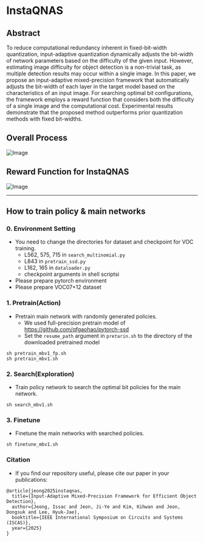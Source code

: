 # InstaQNAS

## Abstract
To reduce computational redundancy inherent in fixed-bit-width quantization, input-adaptive quantization dynamically adjusts the bit-width of network parameters based on the difficulty of the given input. However, estimating image difficulty for object detection is a non-trivial task, as multiple detection results may occur within a single image. In this paper, we propose an input-adaptive mixed-precision framework that automatically adjusts the bit-width of each layer in the target model based on the characteristics of an input image. For searching optimal bit configurations, the framework employs a reward function that considers both the difficulty of a single image and the computational cost. Experimental results demonstrate that the proposed method outperforms prior quantization methods with fixed bit-widths.

## Overall Process
![Image](https://github.com/user-attachments/assets/56b23748-5aec-49c1-8564-7bbef1224635)

## Reward Function for InstaQNAS
![Image](https://github.com/user-attachments/assets/f0c6a076-edc5-4fbe-9992-fa33603e78a0)
- - -

## How to train policy & main networks

### 0. Environment Setting
* You need to change the directories for dataset and checkpoint for VOC training.
    * L562, 575, 715 in `search_multinomial.py`
    * L843 in `pretrain_ssd.py`
    * L162, 165 in `dataloader.py`
    * checkpoint arguments in shell scriptsi
* Please prepare pytorch environment
* Please prepare VOC07+12 dataset

### 1. Pretrain(Action)
* Pretrain main network with randomly generated policies.
    * We used full-precision pretrain model of https://github.com/qfgaohao/pytorch-ssd
    * Set the `resume_path` argument in `pretarin.sh` to the directory of the downloaded pretrained model
```shell
sh pretrain_mbv1_fp.sh   
sh pretrain_mbv1.sh
``` 
### 2. Search(Exploration)
* Train policy network to search the optimal bit policies for the main network.
```shell
sh search_mbv1.sh
```
### 3. Finetune
* Finetune the main networks with searched policies.
```shell
sh finetune_mbv1.sh
```

### Citation
* If you find our repository useful, please cite our paper in your publications:
```shell
@article{jeong2025instaqnas,
  title={Input-Adaptive Mixed-Precision Framework for Efficient Object Detection},
  author={Jeong, Issac and Jeon, Ji-Ye and Kim, Kihwan and Jeon, Dongsuk and Lee, Hyuk-Jae},
  booktitle={IEEE International Symposium on Circuits and Systems (ISCAS)},
  year={2025}
}
```
